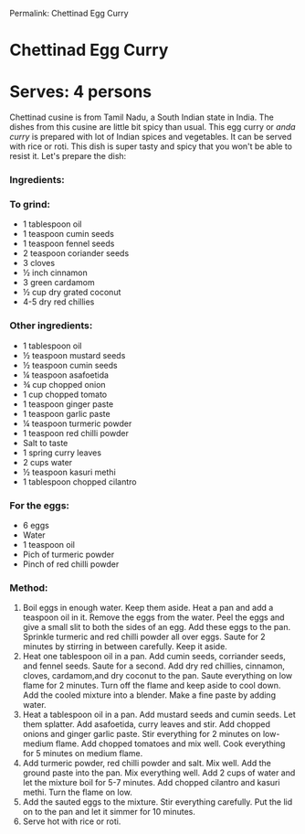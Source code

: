 Permalink: Chettinad Egg Curry

# Chettinad Egg Curry

# Serves: 4 persons

Chettinad cusine is from Tamil Nadu, a South Indian state in India. The dishes from this cusine are little bit spicy than  usual. This egg curry or _anda curry_ is prepared with lot of Indian spices and vegetables. It can be served with rice or roti. 
This dish is super tasty and spicy that you won't be able to resist it. 
Let's prepare the dish:

### Ingredients:

###  To grind:
* 1 tablespoon oil
* 1 teaspoon cumin seeds
* 1 teaspoon fennel seeds
* 2 teaspoon coriander seeds
* 3 cloves
* ½ inch cinnamon
* 3 green cardamom
* ½ cup dry grated coconut
* 4-5 dry red chillies
### Other ingredients:
* 1 tablespoon oil 
* ½ teaspoon mustard seeds
* ½ teaspoon cumin seeds
* ¼ teaspoon asafoetida
* ¾ cup chopped onion 
* 1 cup chopped tomato
* 1 teaspoon ginger paste
* 1 teaspoon garlic paste
* ¼ teaspoon turmeric powder
* 1 teaspoon red chilli powder
* Salt to taste
* 1 spring curry leaves
* 2 cups water
* ½ teaspoon kasuri methi
* 1 tablespoon chopped cilantro
### For the eggs:
* 6 eggs
* Water 
* 1 teaspoon oil
* Pich of turmeric powder
* Pinch of red chilli powder


### Method:
1. Boil eggs in enough water. Keep them aside. Heat a pan and add a teaspoon oil in it. Remove the eggs from the water. Peel the eggs and give a small slit to both the sides of an egg. Add these eggs to the pan. Sprinkle turmeric and red chilli powder all over eggs. Saute for 2 minutes by stirring in between carefully. Keep it aside.
2. Heat one tablespoon oil in a pan. Add cumin seeds, corriander seeds, and fennel seeds. Saute for a second. Add dry red chillies, cinnamon, cloves, cardamom,and dry coconut to the pan. Saute everything on low flame for 2 minutes. Turn off the flame and keep aside to cool down. Add the cooled mixture into a blender. Make a fine paste by adding water.
3. Heat a tablespoon oil in a pan. Add mustard seeds and cumin seeds. Let them splatter. Add asafoetida, curry leaves and stir. Add chopped onions and ginger garlic paste. Stir everything for 2 minutes on low-medium flame. Add chopped tomatoes and mix well. Cook everything for 5 minutes on medium flame. 
4. Add turmeric powder, red chilli powder and salt. Mix well. Add the ground paste into the pan. Mix everything well. Add 2 cups of water and let the mixture boil for 5-7 minutes. Add chopped cilantro and kasuri methi. Turn the flame on low. 
5. Add the sauted eggs to the mixture. Stir everything carefully. Put the lid on to the pan and let it simmer for 10 minutes. 
6. Serve hot with rice or roti. 